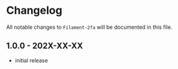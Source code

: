 # Changelog

All notable changes to `Filament-2fa` will be documented in this file.

## 1.0.0 - 202X-XX-XX

- initial release
